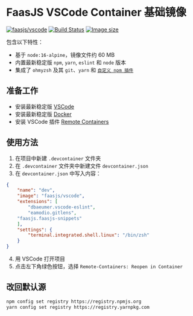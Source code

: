# FaasJS VSCode Container 基础镜像

[![faasjs/vscode](https://img.shields.io/badge/Docker-faasjs%2Fvscode-blue)](https://hub.docker.com/repository/docker/faasjs/vscode)
[![Build Status](https://github.com/faasjs/faasjs/actions/workflows/build-vscode-image.yml/badge.svg)](https://github.com/faasjs/faasjs/actions/workflows/build-vscode-image.yml)
[![Image size](https://img.shields.io/docker/image-size/faasjs/vscode/latest)](https://hub.docker.com/repository/docker/faasjs/vscode)

包含以下特性：

- 基于 `node:16-alpine`，镜像文件约 60 MB
- 内置最新稳定版 `npm`, `yarn`, `eslint` 和 `node` 版本
- 集成了 `ohmyzsh` 及其 `git`、`yarn` 和 [`自定义 npm 插件`](https://github.com/faasjs/faasjs/tree/main/images/vscode/npm.plugin.zsh)

## 准备工作

- 安装最新稳定版 [VSCode](https://code.visualstudio.com/)
- 安装最新稳定版 [Docker](https://www.docker.com/)
- 安装 VSCode 插件 [Remote Containers](https://marketplace.visualstudio.com/items?itemName=ms-vscode-remote.remote-containers)

## 使用方法

1. 在项目中新建 `.devcontainer` 文件夹
2. 在 `.devcontainer` 文件夹中新建文件 `devcontainer.json`
3. 在 `devcontainer.json` 中写入内容：

```json
{
	"name": "dev",
	"image": "faasjs/vscode",
	"extensions": [
		"dbaeumer.vscode-eslint",
		"eamodio.gitlens",
    "faasjs.faasjs-snippets"
	],
	"settings": {
		"terminal.integrated.shell.linux": "/bin/zsh"
	}
}
```
4. 用 VSCode 打开项目
5. 点击左下角绿色按钮，选择 `Remote-Containers: Reopen in Container`

## 改回默认源

```bash
npm config set registry https://registry.npmjs.org
yarn config set registry https://registry.yarnpkg.com
```
